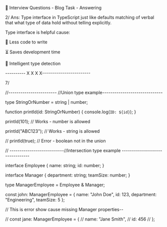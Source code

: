 🎯 Interview Questions - Blog Task - Answering

2/ 
Ans: Type interface in TypeScript just like defaults matching of verbal that what type of data hold  without telling explicitly.

Type interface is helpful cause:

🚀 Less code to write

⏳ Saves development time

🧠 Intelligent type detection

---------- X X X X------------------------

7/ 

//------------------------ //Union type example------------------------------

type StringOrNumber = string | number;

function printId(id: StringOrNumber) {
console.log(`ID: ${id}`);
}

printId(101);     // Works - number is allowed

printId("ABC123"); // Works - string is allowed

// printId(true); // Error - boolean not in the union


// ---------------------------//Intersection type example --------------------------------

interface Employee {
name: string;
id: number;
}

interface Manager {
department: string;
teamSize: number;
}

type ManagerEmployee = Employee & Manager;

const john: ManagerEmployee = {
name: "John Doe",
id: 123,
department: "Engineering",
teamSize: 5
};

// This is error show cause missing Manager properties--

// const jane: ManagerEmployee = {
//   name: "Jane Smith",
//   id: 456
// };
